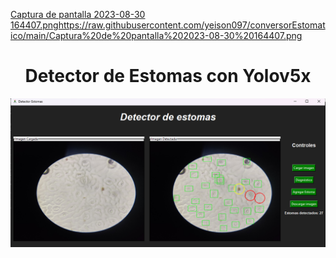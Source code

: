 [Captura de pantalla 2023-08-30 164407.png]()https://raw.githubusercontent.com/yeison097/conversorEstomatico/main/Captura%20de%20pantalla%202023-08-30%20164407.png
<h1 align="center">Detector de Estomas con Yolov5x</h1>
      <p align="left">
   <img src="https://raw.githubusercontent.com/yeison097/conversorEstomatico/main/Captura%20de%20pantalla%202023-08-30%20164407.png">
   </p>
